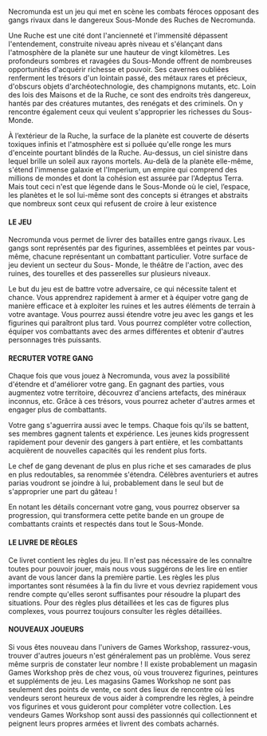 
Necromunda est un jeu qui met en scène les combats féroces opposant des gangs rivaux dans le dangereux Sous-Monde des Ruches de Necromunda.

Une Ruche est une cité dont l'ancienneté et l'immensité dépassent l'entendement, construite niveau après niveau et s'élançant dans l'atmosphère de la planète sur une hauteur de vingt kilomètres. Les profondeurs sombres et ravagées du Sous-Monde offrent de nombreuses opportunités d'acquérir richesse et pouvoir. Ses cavernes oubliées renferment les trésors d'un lointain passé, des métaux rares et précieux, d'obscurs objets d'archéotechnologie, des champignons mutants, etc. Loin des lois des Maisons et de la Ruche, ce sont des endroits très dangereux, hantés par des créatures mutantes, des renégats et des criminels. On y rencontre également ceux qui veulent s'approprier les richesses du Sous-Monde.

À l’extérieur de la Ruche, la surface de la planète est couverte de déserts toxiques infinis et l'atmosphère est si polluée qu'elle ronge les murs d'enceinte pourtant blindés de la Ruche. Au-dessus, un ciel sinistre dans lequel brille un soleil aux rayons mortels. Au-delà de la planète elle-même, s'étend l'immense galaxie et l'Imperium, un empire qui comprend des millions de mondes et dont la cohésion est assurée par l'Adeptus Terra. Mais tout ceci n'est que légende dans le Sous-Monde où le ciel, l’espace, les planètes et le sol lui-même sont des concepts si étranges et abstraits que nombreux sont ceux qui refusent de croire à leur existence

#### LE JEU

Necromunda vous permet de livrer des batailles entre gangs rivaux. Les gangs sont représentés par des figurines, assemblées et peintes par vous-même, chacune représentant un combattant particulier. Votre surface de jeu devient un secteur du Sous- Monde, le théâtre de l'action, avec des ruines, des tourelles et des passerelles sur plusieurs niveaux.

Le but du jeu est de battre votre adversaire, ce qui nécessite talent et chance. Vous apprendrez rapidement à armer et à équiper votre gang de manière efficace et à exploiter les ruines et les autres éléments de terrain à votre avantage. Vous pourrez aussi étendre votre jeu avec les gangs et les figurines qui paraîtront plus tard. Vous pourrez compléter votre collection, équiper vos combattants avec des armes différentes et obtenir d'autres personnages très puissants.

#### RECRUTER VOTRE GANG

Chaque fois que vous jouez à Necromunda, vous avez la possibilité d'étendre et d'améliorer votre gang. En gagnant des parties, vous augmentez votre territoire, découvrez d'anciens artefacts, des minéraux inconnus, etc. Grâce à ces trésors, vous pourrez acheter d'autres armes et engager plus de combattants.

Votre gang s'aguerrira aussi avec le temps. Chaque fois qu'ils se battent, ses membres gagnent talents et expérience. Les jeunes kids progressent rapidement pour devenir des gangers à part entière, et les combattants acquièrent de nouvelles capacités qui les rendent plus forts.

Le chef de gang devenant de plus en plus riche et ses camarades de plus en plus redoutables, sa renommée s'étendra. Célèbres aventuriers et autres parias voudront se joindre à lui, probablement dans le seul but de s'approprier une part du gâteau !

En notant les détails concernant votre gang, vous pourrez observer sa progression, qui transformera cette petite bande en un groupe de combattants craints et respectés dans tout le Sous-Monde.

#### LE LIVRE DE RÈGLES

Ce livret contient les règles du jeu. Il n'est pas nécessaire de les connaître toutes pour pouvoir jouer, mais nous vous suggérons de les lire en entier avant de vous lancer dans la première partie. Les règles les plus importantes sont résumées à la fin du livre et vous devriez rapidement vous rendre compte qu'elles seront suffisantes pour résoudre la plupart des situations. Pour des règles plus détaillées et les cas de figures plus complexes, vous pourrez toujours consulter les règles détaillées.

#### NOUVEAUX JOUEURS

Si vous êtes nouveau dans l'univers de Games Workshop, rassurez-vous, trouver d'autres joueurs n'est généralement pas un problème. Vous serez même surpris de constater leur nombre ! Il existe probablement un magasin Games Workshop près de chez vous, où vous trouverez figurines, peintures et suppléments de jeu. Les magasins Games Workshop ne sont pas seulement des points de vente, ce sont des lieux de rencontre où les vendeurs seront heureux de vous aider à comprendre les règles, à peindre vos figurines et vous guideront pour compléter votre collection. Les vendeurs Games Workshop sont aussi des passionnés qui collectionnent et peignent leurs propres armées et livrent des combats acharnés. 